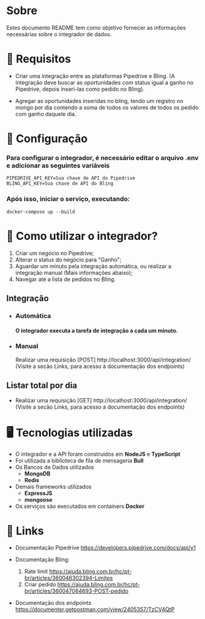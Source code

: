 # Sobre

Estes documento README tem como objetivo fornecer as informações necessárias sobre o integrador de dados.

# 👷 Requisitos

- Criar uma integração entre as plataformas Pipedrive e Bling. (A integração deve buscar as oportunidades com status igual a ganho no Pipedrive, depois inseri-las como pedido no Bling). 

- Agregar as oportunidades inseridas no bling, tendo um registro no mongo por dia contendo a soma de todos os valores de todos os pedido com ganho daquele dia.

# 🔧 Configuração
  ### Para configurar o integrador, é necessário editar o arquivo .env e adicionar as seguintes variáveis
    PIPEDRIVE_API_KEY=Sua chave de API do Pipedrive
    BLING_API_KEY=Sua chave de API do Bling
 ### Após isso, iniciar o serviço, executando: 
    docker-compose up --build
# 🚀 Como utilizar o integrador?

  1. Criar um negócio no Pipedrive;
  2. Alterar o status do negócio para "Ganho";
  3. Aguardar um minuto pela integração automática, ou realizar a integração manual (Mais informações abaixo);
  4. Navegar até a lista de pedidos no Bling.
    
## Integração
  - ### Automática
    #### O integrador executa a tarefa de integração a cada um minuto. 
  - ### Manual
    Realizar uma requisição [POST] http://localhost:3000/api/integration/ (Visite a secão Links, para acesso à documentação dos endpoints)

## Listar total por dia
  - Realizar uma requisição [GET] http://localhost:3000/api/integration/ (Visite a secão Links, para acesso à documentação dos endpoints)


# 🖥  Tecnologias utilizadas

- O integrador e a API foram construídos em **NodeJS** e **TypeScript**
- Foi utilizada a biblioteca de fila de mensageria **Bull**
- Os Bancos de Dados utilizados
  - **MongoDB**
  - **Redis**
- Demais frameworks utilizados
  - **ExpressJS**
  - **mongoose**
- Os serviços são executados em containers **Docker**

# 🔗 Links

- Documentação Pipedrive https://developers.pipedrive.com/docs/api/v1
- Documentação Bling:

  1. Rate limit https://ajuda.bling.com.br/hc/pt-br/articles/360046302394-Limites
  2. Criar pedido https://ajuda.bling.com.br/hc/pt-br/articles/360047064693-POST-pedido

- Documentação dos endpoints https://documenter.getpostman.com/view/2405357/TzCV4QtP
